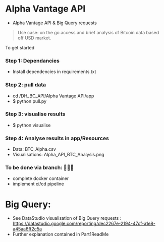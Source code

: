 # Alpha Vantage API 

- Alpha Vantage API & Big Query requests
> Use case: on the go access and brief analysis of Bitcoin data based off USD market.

To get started 

### Step 1: Dependancies
- Install dependencies in requirements.txt

### Step 2: pull data
- cd /DH_BC_API/Alpha Vantage API/app
- $ python pull.py

### Step 3: visualise results
- $ python visualise

### Step 4: Analyse results in app/Resources
- Data: BTC_Alpha.csv
- Visualisations: Alpha_API_BTC_Analysis.png

### **To be done via branch:** 🔨🔨🔨
- complete docker container
- implement ci/cd pipeline

# Big Query:
- See DataStudio visualisation of Big Query requests : https://datastudio.google.com/reporting/dec2267e-2194-47cf-a1e8-a45aa6ff2c5a
- Further explanation contained in Part1ReadMe

 


